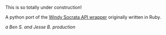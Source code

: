 This is so totally under construction!

A python port of the [Windy Socrata API wrapper](https://github.com/Chicago/windy) originally written in Ruby.

_a Ben S. and Jesse B. production_

